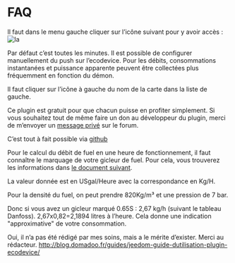 FAQ
===

Il faut dans le menu gauche cliquer sur l’icône suivant pour y avoir
accès : ![la](../images/acces_sous_indicateur.jpg)

Par défaut c’est toutes les minutes. Il est possible de configurer
manuellement du push sur l’ecodevice. Pour les débits, consommations
instantanées et puissance apparente peuvent être collectées plus
fréquemment en fonction du démon.

Il faut cliquer sur l’icône à gauche du nom de la carte dans la liste de
gauche.

Ce plugin est gratuit pour que chacun puisse en profiter simplement. Si
vous souhaitez tout de même faire un don au développeur du plugin, merci
de m’envoyer un [message
privé](https://www.jeedom.com/forum/memberlist.php?mode=viewprofile&u=698)
sur le forum.

C’est tout à fait possible via
[github](https://github.com/guenneguezt/plugin-ecodevice)

Pour le calcul du débit de fuel en une heure de fonctionnement, il faut
connaître le marquage de votre gicleur de fuel. Pour cela, vous
trouverez les informations dans [le document suivant](http://fr.cd.danfoss.com/PCMPDF/DKBDPD060A204.pdf).

La valeur donnée est en USgal/Heure avec la correspondance en Kg/H.

Pour la densité du fuel, on peut prendre 820Kg/m³ et une pression de 7
bar.

Donc si vous avez un gicleur marqué 0.65S : 2,67 kg/h (suivant le
tableau Danfoss). 2,67x0,82=2,1894 litres à l’heure. Cela donne une
indication "approximative" de votre consommation.

Oui, il n’a pas été rédigé par mes soins, mais a le mérite d’exister.
Merci au rédacteur.
<http://blog.domadoo.fr/guides/jeedom-guide-dutilisation-plugin-ecodevice/>
